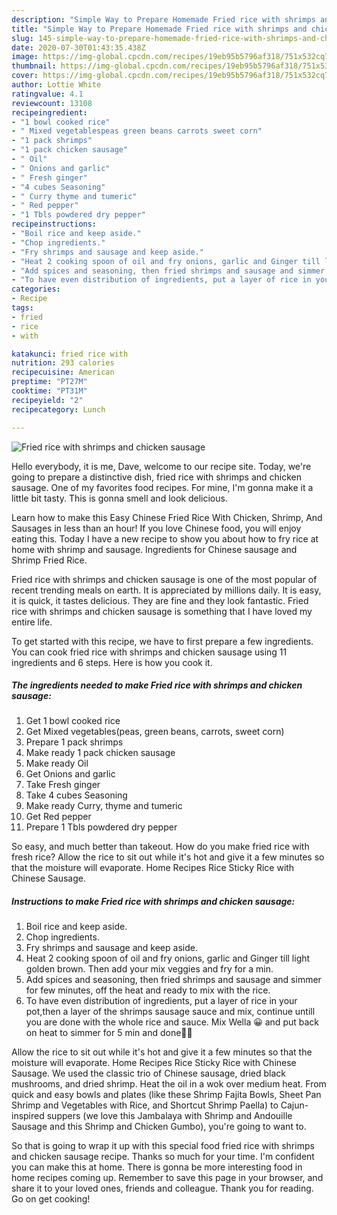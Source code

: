 ```yaml
---
description: "Simple Way to Prepare Homemade Fried rice with shrimps and chicken sausage"
title: "Simple Way to Prepare Homemade Fried rice with shrimps and chicken sausage"
slug: 145-simple-way-to-prepare-homemade-fried-rice-with-shrimps-and-chicken-sausage
date: 2020-07-30T01:43:35.438Z
image: https://img-global.cpcdn.com/recipes/19eb95b5796af318/751x532cq70/fried-rice-with-shrimps-and-chicken-sausage-recipe-main-photo.jpg
thumbnail: https://img-global.cpcdn.com/recipes/19eb95b5796af318/751x532cq70/fried-rice-with-shrimps-and-chicken-sausage-recipe-main-photo.jpg
cover: https://img-global.cpcdn.com/recipes/19eb95b5796af318/751x532cq70/fried-rice-with-shrimps-and-chicken-sausage-recipe-main-photo.jpg
author: Lottie White
ratingvalue: 4.1
reviewcount: 13108
recipeingredient:
- "1 bowl cooked rice"
- " Mixed vegetablespeas green beans carrots sweet corn"
- "1 pack shrimps"
- "1 pack chicken sausage"
- " Oil"
- " Onions and garlic"
- " Fresh ginger"
- "4 cubes Seasoning"
- " Curry thyme and tumeric"
- " Red pepper"
- "1 Tbls powdered dry pepper"
recipeinstructions:
- "Boil rice and keep aside."
- "Chop ingredients."
- "Fry shrimps and sausage and keep aside."
- "Heat 2 cooking spoon of oil and fry onions, garlic and Ginger till light golden brown. Then add your mix veggies and fry for a min."
- "Add spices and seasoning, then fried shrimps and sausage and simmer for few minutes, off the heat and ready to mix with the rice."
- "To have even distribution of ingredients, put a layer of rice in your pot,then a layer of the shrimps sausage sauce and mix, continue untill you are done with the whole rice and sauce. Mix Wella 😀 and put back on heat to simmer for 5 min and done💃🏻"
categories:
- Recipe
tags:
- fried
- rice
- with

katakunci: fried rice with 
nutrition: 293 calories
recipecuisine: American
preptime: "PT27M"
cooktime: "PT31M"
recipeyield: "2"
recipecategory: Lunch

---
```



![Fried rice with shrimps and chicken sausage](https://img-global.cpcdn.com/recipes/19eb95b5796af318/751x532cq70/fried-rice-with-shrimps-and-chicken-sausage-recipe-main-photo.jpg)

Hello everybody, it is me, Dave, welcome to our recipe site. Today, we're going to prepare a distinctive dish, fried rice with shrimps and chicken sausage. One of my favorites food recipes. For mine, I'm gonna make it a little bit tasty. This is gonna smell and look delicious.

Learn how to make this Easy Chinese Fried Rice With Chicken, Shrimp, And Sausages in less than an hour! If you love Chinese food, you will enjoy eating this. Today I have a new recipe to show you about how to fry rice at home with shrimp and sausage. Ingredients for Chinese sausage and Shrimp Fried Rice.

Fried rice with shrimps and chicken sausage is one of the most popular of recent trending meals on earth. It is appreciated by millions daily. It is easy, it is quick, it tastes delicious. They are fine and they look fantastic. Fried rice with shrimps and chicken sausage is something that I have loved my entire life.


To get started with this recipe, we have to first prepare a few ingredients. You can cook fried rice with shrimps and chicken sausage using 11 ingredients and 6 steps. Here is how you cook it.

<!--inarticleads1-->

##### The ingredients needed to make Fried rice with shrimps and chicken sausage:

1. Get 1 bowl cooked rice
1. Get  Mixed vegetables(peas, green beans, carrots, sweet corn)
1. Prepare 1 pack shrimps
1. Make ready 1 pack chicken sausage
1. Make ready  Oil
1. Get  Onions and garlic
1. Take  Fresh ginger
1. Take 4 cubes Seasoning
1. Make ready  Curry, thyme and tumeric
1. Get  Red pepper
1. Prepare 1 Tbls powdered dry pepper


So easy, and much better than takeout. How do you make fried rice with fresh rice? Allow the rice to sit out while it&#39;s hot and give it a few minutes so that the moisture will evaporate. Home Recipes Rice Sticky Rice with Chinese Sausage. 

<!--inarticleads2-->

##### Instructions to make Fried rice with shrimps and chicken sausage:

1. Boil rice and keep aside.
1. Chop ingredients.
1. Fry shrimps and sausage and keep aside.
1. Heat 2 cooking spoon of oil and fry onions, garlic and Ginger till light golden brown. Then add your mix veggies and fry for a min.
1. Add spices and seasoning, then fried shrimps and sausage and simmer for few minutes, off the heat and ready to mix with the rice.
1. To have even distribution of ingredients, put a layer of rice in your pot,then a layer of the shrimps sausage sauce and mix, continue untill you are done with the whole rice and sauce. Mix Wella 😀 and put back on heat to simmer for 5 min and done💃🏻


Allow the rice to sit out while it&#39;s hot and give it a few minutes so that the moisture will evaporate. Home Recipes Rice Sticky Rice with Chinese Sausage. We used the classic trio of Chinese sausage, dried black mushrooms, and dried shrimp. Heat the oil in a wok over medium heat. From quick and easy bowls and plates (like these Shrimp Fajita Bowls, Sheet Pan Shrimp and Vegetables with Rice, and Shortcut Shrimp Paella) to Cajun-inspired suppers (we love this Jambalaya with Shrimp and Andouille Sausage and this Shrimp and Chicken Gumbo), you&#39;re going to want to. 

So that is going to wrap it up with this special food fried rice with shrimps and chicken sausage recipe. Thanks so much for your time. I'm confident you can make this at home. There is gonna be more interesting food in home recipes coming up. Remember to save this page in your browser, and share it to your loved ones, friends and colleague. Thank you for reading. Go on get cooking!

